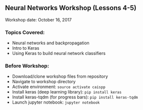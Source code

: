 ## Neural Networks Workshop (Lessons 4-5)

Workshop date: October 16, 2017

### Topics Covered:
* Neural networks and backpropagation
* Intro to Keras
* Using Keras to build neural network classifiers

### Before Workshop:
* Download/clone workshop files from repository
* Navigate to workshop directory
* Activate environment: `source activate caispp`
* Install keras (deep learning library): `pip install keras`
* Install keras-tqdm (for progress bars): `pip install keras-tqdm`
* Launch jupyter notebook: `jupyter notebook`